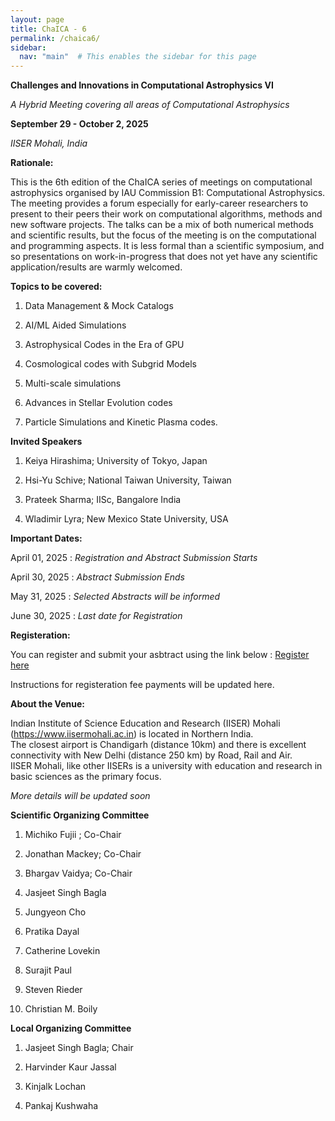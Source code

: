 ```yaml
---
layout: page
title: ChaICA - 6
permalink: /chaica6/
sidebar:
  nav: "main"  # This enables the sidebar for this page
---
```


**Challenges and Innovations in Computational Astrophysics VI**

*A Hybrid Meeting covering all areas of Computational Astrophysics*

**September 29 - October 2, 2025**

*IISER Mohali, India*

**Rationale:**

This is the 6th edition of the ChaICA series of meetings on computational astrophysics organised by IAU Commission B1: Computational Astrophysics. The meeting provides a forum especially for early-career researchers to present to their peers their work on computational algorithms, methods and new software projects. The talks can be a mix of both numerical methods and scientific results, but the focus of the meeting is on the computational and programming aspects. It is less formal than a scientific symposium, and so presentations on work-in-progress that does not yet have any scientific application/results are warmly welcomed.

**Topics to be covered:**

1. Data Management & Mock Catalogs

2. AI/ML Aided Simulations 

3. Astrophysical Codes in the Era of GPU

4. Cosmological codes with Subgrid Models 

5. Multi-scale simulations

6. Advances in Stellar Evolution codes

7. Particle Simulations and Kinetic Plasma codes.

**Invited Speakers**

1. Keiya Hirashima;	University of Tokyo,	Japan

2. Hsi-Yu	Schive;	National Taiwan University,	Taiwan

3. Prateek Sharma;	IISc, Bangalore	India

4. Wladimir	Lyra;	New Mexico State University,	USA


**Important Dates:**

April 01, 2025 : *Registration and Abstract Submission Starts*

April 30, 2025 : *Abstract Submission Ends*

May 31, 2025 : *Selected Abstracts will be informed*

June 30, 2025 : *Last date for Registration*


**Registeration:**

You can register and submit your asbtract using the link below : 
[Register here](https://forms.gle/Z31ZcpAkrjhhRG19A)

Instructions for registeration fee payments will be updated here. 

**About the Venue:**

Indian Institute of Science Education and Research (IISER) 
Mohali (https://www.iisermohali.ac.in) is located in Northern India.  
The closest airport is Chandigarh (distance 10km) and there is excellent connectivity with New Delhi (distance 250 km) by Road, Rail and Air.  
IISER Mohali, like other IISERs is a university with education and 
research in basic sciences as the primary focus.

*More details will be updated soon*

**Scientific Organizing Committee**

1. Michiko Fujii ; Co-Chair

2. Jonathan Mackey; Co-Chair

3. Bhargav Vaidya; Co-Chair

4. Jasjeet Singh Bagla

5. Jungyeon Cho 

6. Pratika Dayal 

7. Catherine Lovekin 

8. Surajit Paul 

9. Steven Rieder 

10. Christian M. Boily

**Local Organizing Committee**

1. Jasjeet Singh Bagla; Chair

2. Harvinder Kaur Jassal

3. Kinjalk Lochan 

4. Pankaj Kushwaha




